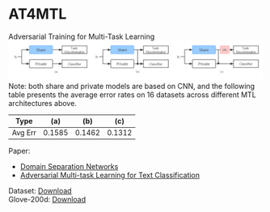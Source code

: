 # AT4MTL
Adversarial Training for Multi-Task Learning
![at4mtl](img/at4mtl.png)
Note: 
both share and private models are based on CNN, and the following table presents the average error rates on 16 datasets across different MTL architectures above.

| Type | (a) | (b) | (c) |
| ---- | ---- | ---- | ---- |
| Avg Err | 0.1585 | 0.1462 | 0.1312 |

Paper:
  + [Domain Separation Networks](https://arxiv.org/pdf/1608.06019.pdf)  
  + [Adversarial Multi-task Learning for Text Classification](https://www.aclweb.org/anthology/P17-1001.pdf)  

Dataset: [Download](https://pan.baidu.com/s/1c2L6vdA)  
Glove-200d: [Download](https://nlp.stanford.edu/projects/glove/) 
